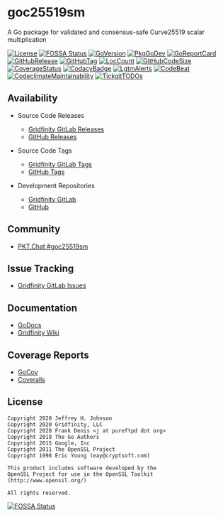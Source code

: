 # goc25519sm

A Go package for validated and consensus-safe Curve25519 scalar multiplication

[![License](https://img.shields.io/badge/License-BSD%203--Clause-blue.svg)](https://github.com/johnsonjh/goc25519sm/blob/master/LICENSE)
[![FOSSA Status](https://app.fossa.com/api/projects/git%2Bgithub.com%2Fjohnsonjh%2Fgoc25519sm.svg?type=shield)](https://app.fossa.com/reports/64562da2-2df4-4566-8120-2200ca634465)
[![GoVersion](https://img.shields.io/github/go-mod/go-version/johnsonjh/goc25519sm.svg)](https://github.com/johnsonjh/goc25519sm/blob/master/go.mod)
[![PkgGoDev](https://pkg.go.dev/badge/github.com/johnsonjh/goc25519sm)](https://pkg.go.dev/github.com/johnsonjh/goc25519sm)
[![GoReportCard](https://goreportcard.com/badge/github.com/johnsonjh/goc25519sm)](https://goreportcard.com/report/github.com/johnsonjh/goc25519sm)
[![GitHubRelease](https://img.shields.io/github/release/johnsonjh/goc25519sm.svg)](https://github.com/johnsonjh/goc25519sm/releases/)
[![GitHubTag](https://img.shields.io/github/tag/johnsonjh/goc25519sm.svg)](https://github.com/johnsonjh/goc25519sm/tags/)
[![LocCount](https://img.shields.io/tokei/lines/github/johnsonjh/goc25519sm.svg)](https://github.com/XAMPPRocky/tokei)
[![GitHubCodeSize](https://img.shields.io/github/languages/code-size/johnsonjh/goc25519sm.svg)](https://github.com/johnsonjh/goc25519sm)
[![CoverageStatus](https://coveralls.io/repos/github/johnsonjh/goc25519sm/badge.svg)](https://coveralls.io/github/johnsonjh/goc25519sm)
[![CodacyBadge](https://api.codacy.com/project/badge/Grade/1554a9e30cff45aa80635c1e00dafa9e)](https://app.codacy.com/gh/johnsonjh/goc25519sm?utm_source=github.com&utm_medium=referral&utm_content=johnsonjh/goc25519sm&utm_campaign=Badge_Grade)
[![LgtmAlerts](https://img.shields.io/lgtm/alerts/g/johnsonjh/goc25519sm.svg?logo=lgtm&logoWidth=18)](https://lgtm.com/projects/g/johnsonjh/goc25519sm/alerts/)
[![CodeBeat](https://codebeat.co/badges/95866deb-d1d0-4fe9-a6ac-807f8442c400)](https://codebeat.co/projects/github-com-johnsonjh-goc25519sm-master)
[![CodeclimateMaintainability](https://api.codeclimate.com/v1/badges/bbc4379b8c69ca2693e6/maintainability)](https://codeclimate.com/github/johnsonjh/goc25519sm/maintainability)
[![TickgitTODOs](https://img.shields.io/endpoint?url=https://api.tickgit.com/badge?repo=github.com/johnsonjh/goc25519sm)](https://www.tickgit.com/browse?repo=github.com/johnsonjh/goc25519sm)

##  Availability

  * Source Code Releases
    *  [Gridfinity GitLab Releases](https://gitlab.gridfinity.com/jeff/goc25519sm/-/releases/)
    *  [GitHub Releases](https://github.com/johnsonjh/goc25519sm/releases/)

  * Source Code Tags
    *  [Gridfinity GitLab Tags](https://gitlab.gridfinity.com/jeff/goc25519sm/-/tags/)
    *  [GitHub Tags](https://github.com/johnsonjh/goc25519sm/tags/)

  * Development Repositories
    *  [Gridfinity GitLab](https://gitlab.gridfinity.com/jeff/goc25519sm)
    *  [GitHub](https://github.com/johnsonjh/goc25519sm)

## Community

*  [PKT.Chat #goc25519sm](https://pkt.chat/pkt/channels/goc25519sm)

## Issue Tracking

*  [Gridfinity GitLab Issues](https://gitlab.gridfinity.com/jeff/goc25519sm/-/issues)

## Documentation

*  [GoDocs](https://pkg.go.dev/github.com/johnsonjh/goc25519sm)
*  [Gridfinity Wiki](https://wiki.gridfinity.com/wiki?name=goc25519sm)

## Coverage Reports

*  [GoCov](https://pktdist.gridfinity.com/coverage/goc25519sm/)
*  [Coveralls](https://coveralls.io/github/johnsonjh/goc25519sm)

## License

```
Copyright 2020 Jeffrey H. Johnson
Copyright 2020 Gridfinity, LLC
Copyright 2020 Frank Denis <j at pureftpd dot org>
Copyright 2019 The Go Authors
Copyright 2015 Google, Inc
Copyright 2011 The OpenSSL Project
Copyright 1998 Eric Young (eay@cryptsoft.com)

This product includes software developed by the
OpenSSL Project for use in the OpenSSL Toolkit
(http://www.openssl.org/)

All rights reserved.
```
[![FOSSA Status](https://app.fossa.com/api/projects/git%2Bgithub.com%2Fjohnsonjh%2Fgoc25519sm.svg?type=large)](https://app.fossa.com/reports/64562da2-2df4-4566-8120-2200ca634465)

